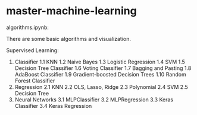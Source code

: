 # master-machine-learning

algorithms.ipynb:

There are some basic algorithms and visualization.

Supervised Learning:

1. Classifier
1.1 KNN
1.2 Naive Bayes
1.3 Logistic Regression
1.4 SVM
1.5 Decision Tree Classifier
1.6 Voting Classifier
1.7 Bagging and Pasting
1.8 AdaBoost Classifier
1.9 Gradient-boosted Decision Trees
1.10  Random Forest Classifier
2. Regression
2.1 KNN
2.2 OLS, Lasso, Ridge
2.3 Polynomial
2.4 SVM
2.5 Decision Tree
3. Neural Networks
3.1 MLPClassifier
3.2 MLPRegression
3.3 Keras Classifier
3.4 Keras Regression
